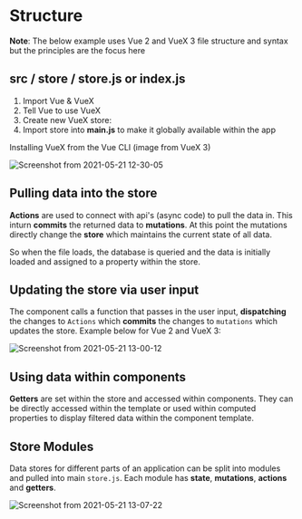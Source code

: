 # Structure

**Note**: The below example uses Vue 2 and VueX 3 file structure and syntax but the principles are the focus here

## src / store / store.js or index.js

1. Import Vue & VueX
2. Tell Vue to use VueX
3. Create new VueX store:
4. Import store into **main.js** to make it globally available within the app

Installing VueX from the Vue CLI (image from VueX 3)

![Screenshot from 2021-05-21 12-30-05](https://user-images.githubusercontent.com/73107656/119130882-b43c9d80-ba30-11eb-96d7-3aa401c95ede.png)

## Pulling data into the store

**Actions** are used to connect with api's (async code) to pull the data in. This inturn **commits** the returned data to **mutations**. At this point the mutations directly change the **store** which maintains the current state of all data.

So when the file loads, the database is queried and the data is initially loaded and assigned to a property within the store.

## Updating the store via user input

The component calls a function that passes in the user input, **dispatching** the changes to `Actions` which **commits** the changes to `mutations` which updates the store. Example below for Vue 2 and VueX 3:

![Screenshot from 2021-05-21 13-00-12](https://user-images.githubusercontent.com/73107656/119134240-ce787a80-ba34-11eb-8f5d-f9bf8f64ef09.png)

## Using data within components

**Getters** are set within the store and accessed within components. They can be directly accessed within the template or used within computed properties to display filtered data within the component template.

## Store Modules

Data stores for different parts of an application can be split into modules and pulled into main `store.js`. Each module has **state**, **mutations**, **actions** and **getters**.

![Screenshot from 2021-05-21 13-07-22](https://user-images.githubusercontent.com/73107656/119134787-7db55180-ba35-11eb-9ecf-f01dccaf2537.png)
